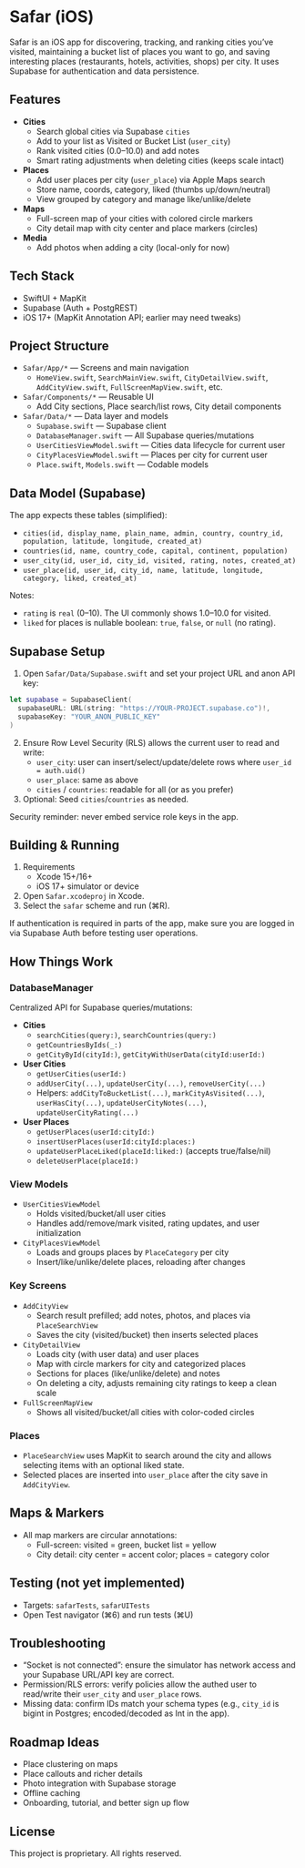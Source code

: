 # Safar (iOS)

Safar is an iOS app for discovering, tracking, and ranking cities you’ve visited, maintaining a bucket list of places you want to go, and saving interesting places (restaurants, hotels, activities, shops) per city. It uses Supabase for authentication and data persistence.

## Features

- **Cities**
  - Search global cities via Supabase `cities`
  - Add to your list as Visited or Bucket List (`user_city`)
  - Rank visited cities (0.0–10.0) and add notes
  - Smart rating adjustments when deleting cities (keeps scale intact)
- **Places**
  - Add user places per city (`user_place`) via Apple Maps search
  - Store name, coords, category, liked (thumbs up/down/neutral)
  - View grouped by category and manage like/unlike/delete
- **Maps**
  - Full-screen map of your cities with colored circle markers
  - City detail map with city center and place markers (circles)
- **Media**
  - Add photos when adding a city (local-only for now)

## Tech Stack

- SwiftUI + MapKit
- Supabase (Auth + PostgREST)
- iOS 17+ (MapKit Annotation API; earlier may need tweaks)

## Project Structure

- `Safar/App/*` — Screens and main navigation
  - `HomeView.swift`, `SearchMainView.swift`, `CityDetailView.swift`, `AddCityView.swift`, `FullScreenMapView.swift`, etc.
- `Safar/Components/*` — Reusable UI
  - Add City sections, Place search/list rows, City detail components
- `Safar/Data/*` — Data layer and models
  - `Supabase.swift` — Supabase client
  - `DatabaseManager.swift` — All Supabase queries/mutations
  - `UserCitiesViewModel.swift` — Cities data lifecycle for current user
  - `CityPlacesViewModel.swift` — Places per city for current user
  - `Place.swift`, `Models.swift` — Codable models

## Data Model (Supabase)

The app expects these tables (simplified):

- `cities(id, display_name, plain_name, admin, country, country_id, population, latitude, longitude, created_at)`
- `countries(id, name, country_code, capital, continent, population)`
- `user_city(id, user_id, city_id, visited, rating, notes, created_at)`
- `user_place(id, user_id, city_id, name, latitude, longitude, category, liked, created_at)`

Notes:
- `rating` is `real` (0–10). The UI commonly shows 1.0–10.0 for visited.
- `liked` for places is nullable boolean: `true`, `false`, or `null` (no rating).

## Supabase Setup

1. Open `Safar/Data/Supabase.swift` and set your project URL and anon API key:
```swift
let supabase = SupabaseClient(
  supabaseURL: URL(string: "https://YOUR-PROJECT.supabase.co")!,
  supabaseKey: "YOUR_ANON_PUBLIC_KEY"
)
```
2. Ensure Row Level Security (RLS) allows the current user to read and write:
   - `user_city`: user can insert/select/update/delete rows where `user_id = auth.uid()`
   - `user_place`: same as above
   - `cities` / `countries`: readable for all (or as you prefer)
3. Optional: Seed `cities`/`countries` as needed.

Security reminder: never embed service role keys in the app.

## Building & Running

1. Requirements
   - Xcode 15+/16+
   - iOS 17+ simulator or device
2. Open `Safar.xcodeproj` in Xcode.
3. Select the `safar` scheme and run (⌘R).

If authentication is required in parts of the app, make sure you are logged in via Supabase Auth before testing user operations.

## How Things Work

### DatabaseManager

Centralized API for Supabase queries/mutations:
- **Cities**
  - `searchCities(query:)`, `searchCountries(query:)`
  - `getCountriesByIds(_:)`
  - `getCityById(cityId:)`, `getCityWithUserData(cityId:userId:)`
- **User Cities**
  - `getUserCities(userId:)`
  - `addUserCity(...)`, `updateUserCity(...)`, `removeUserCity(...)`
  - Helpers: `addCityToBucketList(...)`, `markCityAsVisited(...)`, `userHasCity(...)`, `updateUserCityNotes(...)`, `updateUserCityRating(...)`
- **User Places**
  - `getUserPlaces(userId:cityId:)`
  - `insertUserPlaces(userId:cityId:places:)`
  - `updateUserPlaceLiked(placeId:liked:)` (accepts true/false/nil)
  - `deleteUserPlace(placeId:)`

### View Models

- `UserCitiesViewModel`
  - Holds visited/bucket/all user cities
  - Handles add/remove/mark visited, rating updates, and user initialization
- `CityPlacesViewModel`
  - Loads and groups places by `PlaceCategory` per city
  - Insert/like/unlike/delete places, reloading after changes

### Key Screens

- `AddCityView`
  - Search result prefilled; add notes, photos, and places via `PlaceSearchView`
  - Saves the city (visited/bucket) then inserts selected places
- `CityDetailView`
  - Loads city (with user data) and user places
  - Map with circle markers for city and categorized places
  - Sections for places (like/unlike/delete) and notes
  - On deleting a city, adjusts remaining city ratings to keep a clean scale
- `FullScreenMapView`
  - Shows all visited/bucket/all cities with color-coded circles

### Places

- `PlaceSearchView` uses MapKit to search around the city and allows selecting items with an optional liked state.
- Selected places are inserted into `user_place` after the city save in `AddCityView`.

## Maps & Markers

- All map markers are circular annotations:
  - Full-screen: visited = green, bucket list = yellow
  - City detail: city center = accent color; places = category color

## Testing (not yet implemented)

- Targets: `safarTests`, `safarUITests`
- Open Test navigator (⌘6) and run tests (⌘U)

## Troubleshooting

- “Socket is not connected”: ensure the simulator has network access and your Supabase URL/API key are correct.
- Permission/RLS errors: verify policies allow the authed user to read/write their `user_city` and `user_place` rows.
- Missing data: confirm IDs match your schema types (e.g., `city_id` is bigint in Postgres; encoded/decoded as Int in the app).

## Roadmap Ideas

- Place clustering on maps
- Place callouts and richer details
- Photo integration with Supabase storage
- Offline caching
- Onboarding, tutorial, and better sign up flow

## License

This project is proprietary. All rights reserved.
